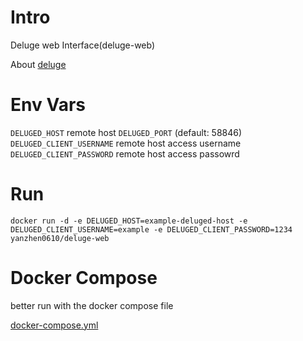 # Intro

Deluge web Interface(deluge-web)

About [deluge](https://deluge-torrent.org/)

# Env Vars

`DELUGED_HOST` remote host
`DELUGED_PORT` (default: 58846)
`DELUGED_CLIENT_USERNAME` remote host access username
`DELUGED_CLIENT_PASSWORD` remote host access passowrd

# Run

```
docker run -d -e DELUGED_HOST=example-deluged-host -e DELUGED_CLIENT_USERNAME=example -e DELUGED_CLIENT_PASSWORD=1234 yanzhen0610/deluge-web
```

# Docker Compose

better run with the docker compose file

[docker-compose.yml](https://github.com/yanzhen0610/dockerfiles/tree/master/deluge)

